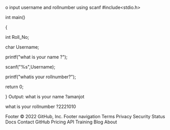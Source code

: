 o input username and rollnumber using scanf
#include<stdio.h>

int main()

{

   int Roll_No;
   
   char Username;
   
   printf("what is your name ?");
   
   scanf("%s",Username);
 
 printf("whatis your rollnumber?");
 
 return 0;

}
Output:
what is your name ?amanjot

what is your rollnumber ?2221010

Footer
© 2022 GitHub, Inc.
Footer navigation
Terms
Privacy
Security
Status
Docs
Contact GitHub
Pricing
API
Training
Blog
About
